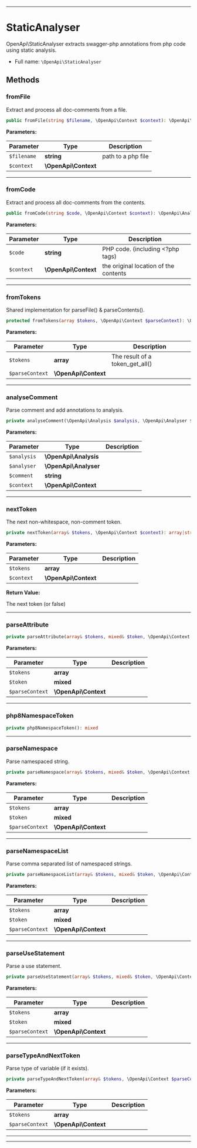 ***

# StaticAnalyser

OpenApi\StaticAnalyser extracts swagger-php annotations from php code using static analysis.

* Full name: `\OpenApi\StaticAnalyser`

## Methods

### fromFile

Extract and process all doc-comments from a file.

```php
public fromFile(string $filename, \OpenApi\Context $context): \OpenApi\Analysis
```

**Parameters:**

| Parameter | Type | Description |
|-----------|------|-------------|
| `$filename` | **string** | path to a php file |
| `$context` | **\OpenApi\Context** |  |

***

### fromCode

Extract and process all doc-comments from the contents.

```php
public fromCode(string $code, \OpenApi\Context $context): \OpenApi\Analysis
```

**Parameters:**

| Parameter | Type | Description |
|-----------|------|-------------|
| `$code` | **string** | PHP code. (including &lt;?php tags) |
| `$context` | **\OpenApi\Context** | the original location of the contents |

***

### fromTokens

Shared implementation for parseFile() & parseContents().

```php
protected fromTokens(array $tokens, \OpenApi\Context $parseContext): \OpenApi\Analysis
```

**Parameters:**

| Parameter | Type | Description |
|-----------|------|-------------|
| `$tokens` | **array** | The result of a token_get_all() |
| `$parseContext` | **\OpenApi\Context** |  |

***

### analyseComment

Parse comment and add annotations to analysis.

```php
private analyseComment(\OpenApi\Analysis $analysis, \OpenApi\Analyser $analyser, string $comment, \OpenApi\Context $context): void
```

**Parameters:**

| Parameter | Type | Description |
|-----------|------|-------------|
| `$analysis` | **\OpenApi\Analysis** |  |
| `$analyser` | **\OpenApi\Analyser** |  |
| `$comment` | **string** |  |
| `$context` | **\OpenApi\Context** |  |

***

### nextToken

The next non-whitespace, non-comment token.

```php
private nextToken(array& $tokens, \OpenApi\Context $context): array|string
```

**Parameters:**

| Parameter | Type | Description |
|-----------|------|-------------|
| `$tokens` | **array** |  |
| `$context` | **\OpenApi\Context** |  |

**Return Value:**

The next token (or false)



***

### parseAttribute

```php
private parseAttribute(array& $tokens, mixed& $token, \OpenApi\Context $parseContext): void
```

**Parameters:**

| Parameter | Type | Description |
|-----------|------|-------------|
| `$tokens` | **array** |  |
| `$token` | **mixed** |  |
| `$parseContext` | **\OpenApi\Context** |  |

***

### php8NamespaceToken

```php
private php8NamespaceToken(): mixed
```

***

### parseNamespace

Parse namespaced string.

```php
private parseNamespace(array& $tokens, mixed& $token, \OpenApi\Context $parseContext): string
```

**Parameters:**

| Parameter | Type | Description |
|-----------|------|-------------|
| `$tokens` | **array** |  |
| `$token` | **mixed** |  |
| `$parseContext` | **\OpenApi\Context** |  |

***

### parseNamespaceList

Parse comma separated list of namespaced strings.

```php
private parseNamespaceList(array& $tokens, mixed& $token, \OpenApi\Context $parseContext): array
```

**Parameters:**

| Parameter | Type | Description |
|-----------|------|-------------|
| `$tokens` | **array** |  |
| `$token` | **mixed** |  |
| `$parseContext` | **\OpenApi\Context** |  |

***

### parseUseStatement

Parse a use statement.

```php
private parseUseStatement(array& $tokens, mixed& $token, \OpenApi\Context $parseContext): array
```

**Parameters:**

| Parameter | Type | Description |
|-----------|------|-------------|
| `$tokens` | **array** |  |
| `$token` | **mixed** |  |
| `$parseContext` | **\OpenApi\Context** |  |

***

### parseTypeAndNextToken

Parse type of variable (if it exists).

```php
private parseTypeAndNextToken(array& $tokens, \OpenApi\Context $parseContext): array
```

**Parameters:**

| Parameter | Type | Description |
|-----------|------|-------------|
| `$tokens` | **array** |  |
| `$parseContext` | **\OpenApi\Context** |  |

***


***

